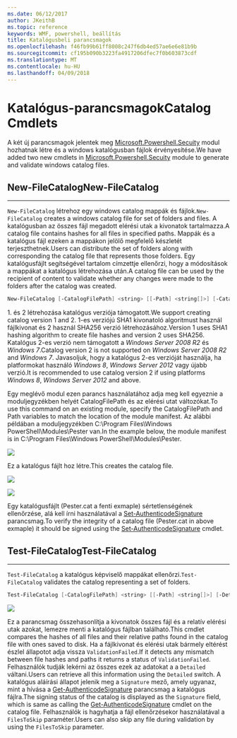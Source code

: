 ```yaml
---
ms.date: 06/12/2017
author: JKeithB
ms.topic: reference
keywords: WMF, powershell, beállítás
title: Katalógusbeli parancsmagok
ms.openlocfilehash: f46fb99b61ff8008c247f6db4ed57ae6e6e81b9b
ms.sourcegitcommit: cf195b090b3223fa4917206dfec7f0b603873cdf
ms.translationtype: MT
ms.contentlocale: hu-HU
ms.lasthandoff: 04/09/2018
---
```

# <a name="catalog-cmdlets"></a><span data-ttu-id="018a7-103">Katalógus-parancsmagok</span><span class="sxs-lookup"><span data-stu-id="018a7-103">Catalog Cmdlets</span></span>

<span data-ttu-id="018a7-104">A két új parancsmagok jelentek meg [Microsoft.Powershell.Secuity](https://technet.microsoft.com/en-us/library/hh847877.aspx) modul hozhatnak létre és a windows katalógusban fájlok érvényesítése.</span><span class="sxs-lookup"><span data-stu-id="018a7-104">We have added two new cmdlets in [Microsoft.Powershell.Secuity](https://technet.microsoft.com/en-us/library/hh847877.aspx) module to generate and validate windows catalog files.</span></span>

## <a name="new-filecatalog"></a><span data-ttu-id="018a7-105">New-FileCatalog</span><span class="sxs-lookup"><span data-stu-id="018a7-105">New-FileCatalog</span></span>
--------------------------------

<span data-ttu-id="018a7-106">`New-FileCatalog` létrehoz egy windows catalog mappák és fájlok.</span><span class="sxs-lookup"><span data-stu-id="018a7-106">`New-FileCatalog` creates a windows catalog file for set of folders and files.</span></span> <span data-ttu-id="018a7-107">A katalógusban az összes fájl megadott elérési utak a kivonatok tartalmazza.</span><span class="sxs-lookup"><span data-stu-id="018a7-107">A catalog file contains hashes for all files in specified paths.</span></span> <span data-ttu-id="018a7-108">Mappák és a katalógus fájl ezeken a mappákon jelölő megfelelő készletét terjeszthetnek.</span><span class="sxs-lookup"><span data-stu-id="018a7-108">Users can distribute the set of folders along with corresponding the catalog file that represents those folders.</span></span> <span data-ttu-id="018a7-109">Egy katalógusfájlt segítségével tartalom címzettje ellenőrzi, hogy a módosítások a mappákat a katalógus létrehozása után.</span><span class="sxs-lookup"><span data-stu-id="018a7-109">A catalog file can be used by the recipient of content to validate whether any changes were made to the folders after the catalog was created.</span></span>

```powershell
New-FileCatalog [-CatalogFilePath] <string> [[-Path] <string[]>] [-CatalogVersion <int>] [-WhatIf] [-Confirm] [<CommonParameters>]
```
<span data-ttu-id="018a7-110">1. és 2 létrehozása katalógus verziója támogatott.</span><span class="sxs-lookup"><span data-stu-id="018a7-110">We support creating catalog version 1 and 2.</span></span> <span data-ttu-id="018a7-111">1-es verziójú SHA1 kivonatoló algoritmust használ fájlkivonat és 2 használ SHA256 verzió létrehozásához.</span><span class="sxs-lookup"><span data-stu-id="018a7-111">Version 1 uses SHA1 hashing algorithm to create file hashes and version 2 uses SHA256.</span></span> <span data-ttu-id="018a7-112">Katalógus 2-es verzió nem támogatott a *Windows Server 2008 R2* és *Windows 7*.</span><span class="sxs-lookup"><span data-stu-id="018a7-112">Catalog version 2 is not supported on *Windows Server 2008 R2* and *Windows 7*.</span></span> <span data-ttu-id="018a7-113">Javasoljuk, hogy a katalógus 2-es verzióját használja, ha platformokat használó *Windows 8*, *Windows Server 2012* vagy újabb verzió.</span><span class="sxs-lookup"><span data-stu-id="018a7-113">It is recommended to use catalog version 2 if using platforms *Windows 8*, *Windows Server 2012* and above.</span></span>

<span data-ttu-id="018a7-114">Egy meglévő modul ezen parancs használatához adja meg kell egyeznie a moduljegyzékben helyét CatalogFilePath és az elérési utat változókat.</span><span class="sxs-lookup"><span data-stu-id="018a7-114">To use this command on an existing module, specify the CatalogFilePath and Path variables to match the location of the module manifest.</span></span> <span data-ttu-id="018a7-115">Az alábbi példában a moduljegyzékben C:\Program Files\Windows PowerShell\Modules\Pester van.</span><span class="sxs-lookup"><span data-stu-id="018a7-115">In the example below, the module manifest is in C:\Program Files\Windows PowerShell\Modules\Pester.</span></span>

![](../images/NewFileCatalog.jpg)

<span data-ttu-id="018a7-116">Ez a katalógus fájlt hoz létre.</span><span class="sxs-lookup"><span data-stu-id="018a7-116">This creates the catalog file.</span></span>

![](../images/CatalogFile1.jpg)

![](../images/CatalogFile2.jpg)

<span data-ttu-id="018a7-117">Egy katalógusfájlt (Pester.cat a fenti exmaple) sértetlenségének ellenőrzése, alá kell írni használatával a [Set-AuthenticodeSignature](https://technet.microsoft.com/library/hh849819.aspx) parancsmag.</span><span class="sxs-lookup"><span data-stu-id="018a7-117">To verify the integrity of a catalog file (Pester.cat in above exmaple) it should be signed using the [Set-AuthenticodeSignature](https://technet.microsoft.com/library/hh849819.aspx) cmdlet.</span></span>


## <a name="test-filecatalog"></a><span data-ttu-id="018a7-118">Test-FileCatalog</span><span class="sxs-lookup"><span data-stu-id="018a7-118">Test-FileCatalog</span></span>
--------------------------------

<span data-ttu-id="018a7-119">`Test-FileCatalog` a katalógus képviselő mappákat ellenőrzi.</span><span class="sxs-lookup"><span data-stu-id="018a7-119">`Test-FileCatalog` validates the catalog representing a set of folders.</span></span>

```powershell
Test-FileCatalog [-CatalogFilePath] <string> [[-Path] <string[]>] [-Detailed] [-FilesToSkip <string[]>] [-WhatIf] [-Confirm] [<CommonParameters>]
```

![](../images/TestFileCatalog.jpg)

<span data-ttu-id="018a7-120">Ez a parancsmag összehasonlítja a kivonatok összes fájl és a relatív elérési utak azokat, lemezre menti a katalógus fájlban található.</span><span class="sxs-lookup"><span data-stu-id="018a7-120">This cmdlet compares the hashes of all files and their relative paths found in the catalog file with ones saved to disk.</span></span> <span data-ttu-id="018a7-121">Ha a fájlkivonat és elérési utak bármely eltérést észlel állapotot adja vissza `ValidationFailed`.</span><span class="sxs-lookup"><span data-stu-id="018a7-121">If it detects any mismatch between file hashes and paths it returns a status of `ValidationFailed`.</span></span>
<span data-ttu-id="018a7-122">Felhasználók tudják lekérni az összes ezek az adatokat a a `Detailed` váltani.</span><span class="sxs-lookup"><span data-stu-id="018a7-122">Users can retrieve all this information using the `Detailed` switch.</span></span> <span data-ttu-id="018a7-123">A katalógus aláírási állapot jelenik meg a `Signature` mező, amely ugyanaz, mint a hívása a [Get-AuthenticodeSignature](https://technet.microsoft.com/en-us/library/hh849805.aspx) parancsmag a katalógus fájlra.</span><span class="sxs-lookup"><span data-stu-id="018a7-123">The signing status of the catalog is displayed as the `Signature` field, which is same as calling the [Get-AuthenticodeSignature](https://technet.microsoft.com/en-us/library/hh849805.aspx) cmdlet on the catalog file.</span></span>
<span data-ttu-id="018a7-124">Felhasználók is hagyhatja a fájl ellenőrzésekor használatával a `FilesToSkip` paraméter.</span><span class="sxs-lookup"><span data-stu-id="018a7-124">Users can also skip any file during validation by using the `FilesToSkip` parameter.</span></span>